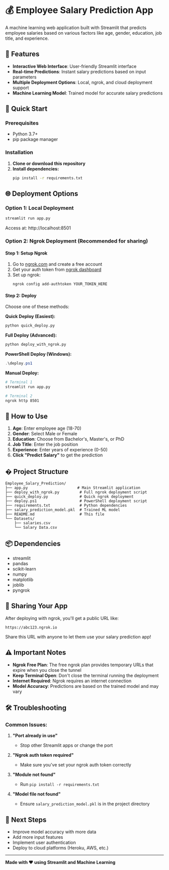 # 💰 Employee Salary Prediction App

A machine learning web application built with Streamlit that predicts employee salaries based on various factors like age, gender, education, job title, and experience.

## 🌟 Features

- **Interactive Web Interface**: User-friendly Streamlit interface
- **Real-time Predictions**: Instant salary predictions based on input parameters
- **Multiple Deployment Options**: Local, ngrok, and cloud deployment support
- **Machine Learning Model**: Trained model for accurate salary predictions

## 🚀 Quick Start

### Prerequisites
- Python 3.7+
- pip package manager

### Installation

1. **Clone or download this repository**
2. **Install dependencies:**
   ```bash
   pip install -r requirements.txt
   ```

## 🌐 Deployment Options

### Option 1: Local Deployment
```bash
streamlit run app.py
```
Access at: http://localhost:8501

### Option 2: Ngrok Deployment (Recommended for sharing)

#### Step 1: Setup Ngrok
1. Go to [ngrok.com](https://ngrok.com/) and create a free account
2. Get your auth token from [ngrok dashboard](https://dashboard.ngrok.com/get-started/your-authtoken)
3. Set up ngrok:
   ```bash
   ngrok config add-authtoken YOUR_TOKEN_HERE
   ```

#### Step 2: Deploy
Choose one of these methods:

**Quick Deploy (Easiest):**
```bash
python quick_deploy.py
```

**Full Deploy (Advanced):**
```bash
python deploy_with_ngrok.py
```

**PowerShell Deploy (Windows):**
```powershell
.\deploy.ps1
```

**Manual Deploy:**
```bash
# Terminal 1
streamlit run app.py

# Terminal 2
ngrok http 8501
```

## 📱 How to Use

1. **Age**: Enter employee age (18-70)
2. **Gender**: Select Male or Female
3. **Education**: Choose from Bachelor's, Master's, or PhD
4. **Job Title**: Enter the job position
5. **Experience**: Enter years of experience (0-50)
6. **Click "Predict Salary"** to get the prediction

## � Project Structure

```
Employee_Salary_Prediction/
├── app.py                      # Main Streamlit application
├── deploy_with_ngrok.py         # Full ngrok deployment script
├── quick_deploy.py              # Quick ngrok deployment
├── deploy.ps1                   # PowerShell deployment script
├── requirements.txt             # Python dependencies
├── salary_prediction_model.pkl  # Trained ML model
├── README.md                    # This file
└── Datasets/
    ├── salaries.csv
    └── Salary Data.csv
```

## 📦 Dependencies

- streamlit
- pandas
- scikit-learn
- numpy
- matplotlib
- joblib
- pyngrok

## 🤝 Sharing Your App

After deploying with ngrok, you'll get a public URL like:
```
https://abc123.ngrok.io
```

Share this URL with anyone to let them use your salary prediction app!

## ⚠️ Important Notes

- **Ngrok Free Plan**: The free ngrok plan provides temporary URLs that expire when you close the tunnel
- **Keep Terminal Open**: Don't close the terminal running the deployment
- **Internet Required**: Ngrok requires an internet connection
- **Model Accuracy**: Predictions are based on the trained model and may vary

## 🛠️ Troubleshooting

### Common Issues:

1. **"Port already in use"**
   - Stop other Streamlit apps or change the port

2. **"Ngrok auth token required"**
   - Make sure you've set your ngrok auth token correctly

3. **"Module not found"**
   - Run `pip install -r requirements.txt`

4. **"Model file not found"**
   - Ensure `salary_prediction_model.pkl` is in the project directory

## 🎯 Next Steps

- Improve model accuracy with more data
- Add more input features
- Implement user authentication
- Deploy to cloud platforms (Heroku, AWS, etc.)

---

**Made with ❤️ using Streamlit and Machine Learning**

